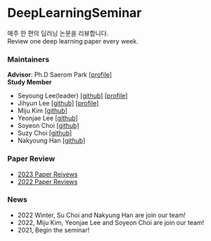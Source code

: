 # DeepLearningSeminar
매주 한 편의 딥러닝 논문을 리뷰합니다.    
Review one deep learning paper every week.

### Maintainers   
**Advisor**:  Ph.D Saerom Park [[profile]](https://srompark.github.io/)   
**Study Member**   
- Seyoung Lee(leader) [[github]](https://github.com/kukeumen/) [[profile]](https://career.programmers.co.kr/pr/20171966_237)
- Jihyun Lee [[github]](https://github.com/easy-note) [[profile]](https://cooked-beanie-dab.notion.site/AI-Research-Engineer-96463802dc524ef1ba34688642adf022)
- Miju Kim [[github]](https://github.com/mmiiioun)
- Yeonjae Lee [[github]](https://github.com/01rkozrl)
- Soyeon Choi [[github]](https://github.com/Min-yeon)
- Suzy Choi [[github]](https://github.com/suzy1028)
- Nakyoung Han [[github]](https://github.com/nakyoungs2)   

### Paper Review   
* [2023 Paper Reivews](https://github.com/kukeumen/DeepLearningSeminar/tree/main/2023_Paper_Reviews)
* [2022 Paper Reviews](https://github.com/kukeumen/DeepLearningSeminar/tree/main/2022_Paper_Reviews)

### News
* 2022 Winter,  Su Choi and Nakyung Han are join our team!
* 2022,  Miju Kim, Yeonjae Lee and Soyeon Choi are join our team!
* 2021,  Begin the seminar!
